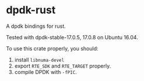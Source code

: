 # dpdk-rust
A dpdk bindings for rust.

Tested with dpdk-stable-17.0.5, 17.0.8 on Ubuntu 16.04.

To use this crate properly, you should:
1. install `libnuma-devel` 
2. export `RTE_SDK` and `RTE_TARGET` properly.
3. compile DPDK with `-fPIC`.
